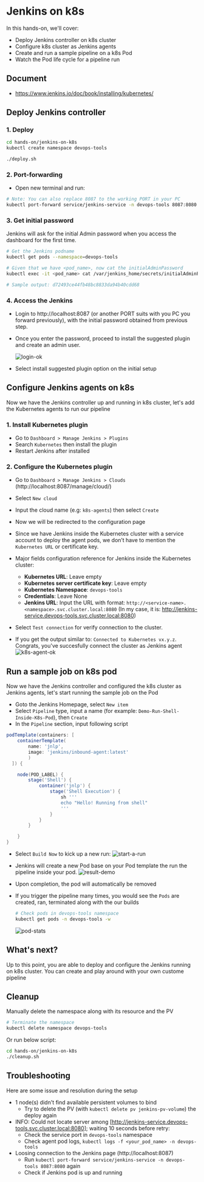 # Jenkins on k8s

In this hands-on, we'll cover:

- Deploy Jenkins controller on k8s cluster
- Configure k8s cluster as Jenkins agents
- Create and run a sample pipeline on a k8s Pod
- Watch the Pod life cycle for a pipeline run

## Document

- https://www.jenkins.io/doc/book/installing/kubernetes/

## Deploy Jenkins controller

### 1. Deploy

```bash
cd hands-on/jenkins-on-k8s
kubectl create namespace devops-tools

./deploy.sh
```

### 2. Port-forwarding

- Open new terminal and run:

```bash
# Note: You can also replace 8087 to the working PORT in your PC
kubectl port-forward service/jenkins-service -n devops-tools 8087:8080
```

### 3. Get initial password

Jenkins will ask for the initial Admin password when you access the dashboard for the first time.

```bash
# Get the Jenkins podname
kubectl get pods --namespace=devops-tools

# Given that we have <pod_name>, now cat the initialAdminPassword
kubectl exec -it <pod_name> cat /var/jenkins_home/secrets/initialAdminPassword -n devops-tools

# Sample output: d72493ce44fb48bc8833da94b40cdd68
```

### 4. Access the Jenkins

- Login to http://localhost:8087 (or another PORT suits with you PC you forward previously), with the initial password obtained from previous step.
- Once you enter the password, proceed to install the suggested plugin and create an admin user.

  ![login-ok](./assets/login-ok.png)

- Select install suggested plugin option on the initial setup

## Configure Jenkins agents on k8s

Now we have the Jenkins controller up and running in k8s cluster, let's add the Kubernetes agents to run our pipeline

### 1. Install Kubernetes plugin

- Go to `Dashboard > Manage Jenkins > Plugins`
- Search `Kubernetes` then install the plugin
- Restart Jenkins after installed

### 2. Configure the Kubernetes plugin

- Go to `Dashboard > Manage Jenkins > Clouds` (http://localhost:8087/manage/cloud/)
- Select `New cloud`
- Input the cloud name (e.g: `k8s-agents`) then select `Create`
- Now we will be redirected to the configuration page
- Since we have Jenkins inside the Kubernetes cluster with a service account to deploy the agent pods, we don’t have to mention the `Kubernetes URL` or certificate key.
- Major fields configuration reference for Jenkins inside the Kubernetes cluster:

  - **Kubernetes URL**: Leave empty
  - **Kubernetes server certificate key**: Leave empty
  - **Kubernetes Namespace**: `devops-tools`
  - **Credentials**: Leave None
  - **Jenkins URL**: Input the URL with format: `http://<service-name>.<namespace>.svc.cluster.local:8080` (In my case, it is: http://jenkins-service.devops-tools.svc.cluster.local:8080)

- Select `Test connection` for verify connection to the cluster.
- If you get the output similar to: `Connected to Kubernetes vx.y.z`. Congrats, you've succesfully connect the cluster as Jenkins agent
  ![k8s-agent-ok](./assets/k8s-agent-ok.png)

## Run a sample job on k8s pod

Now we have the Jenkins controller and configured the k8s cluster as Jenkins agents, let's start running the sample job on the Pod

- Goto the Jenkins Homepage, select `New item`
- Select `Pipeline` type, input a name (for example: `Demo-Run-Shell-Inside-K8s-Pod`), then `Create`
- In the `Pipeline` section, input following script

```groovy
podTemplate(containers: [
    containerTemplate(
        name: 'jnlp',
        image: 'jenkins/inbound-agent:latest'
        )
  ]) {

    node(POD_LABEL) {
        stage('Shell') {
            container('jnlp') {
                stage('Shell Execution') {
                    sh '''
                    echo "Hello! Running from shell"
                    '''
                }
            }
        }

    }
}
```

- Select `Build Now` to kick up a new run:
  ![start-a-run](./assets/start-a-run.png)

- Jenkins will create a new Pod base on your Pod template the run the pipeline inside your pod.
  ![result-demo](./assets/result-demo.png)
- Upon completion, the pod will automatically be removed

- If you trigger the pipeline many times, you would see the `Pods` are created, ran, terminated along with the our builds

  ```bash
  # Check pods in devops-tools namespace
  kubectl get pods -n devops-tools -w
  ```

  ![pod-stats](./assets/pod-stats.png)

## What's next?

Up to this point, you are able to deploy and configure the Jenkins running on k8s cluster. You can create and play around with your own custome pipeline

## Cleanup

Manually delete the namespace along with its resource and the PV

```bash
# Terminate the namespace
kubectl delete namespace devops-tools
```

Or run below script:

```bash
cd hands-on/jenkins-on-k8s
./cleanup.sh
```

## Troubleshooting

Here are some issue and resolution during the setup

- 1 node(s) didn't find available persistent volumes to bind
  - Try to delete the PV (with `kubectl delete pv jenkins-pv-volume`) the deploy again
- INFO: Could not locate server among [http://jenkins-service.devops-tools.svc.cluster.local:8080]; waiting 10 seconds before retry:
  - Check the service port in `devops-tools` namespace
  - Check agent pod logs, `kubectl logs -f <your_pod_name> -n devops-tools`
- Loosing connection to the Jenkins page (http://localhost:8087)
  - Run `kubectl port-forward service/jenkins-service -n devops-tools 8087:8080` again
  - Check if Jenkins pod is up and running
